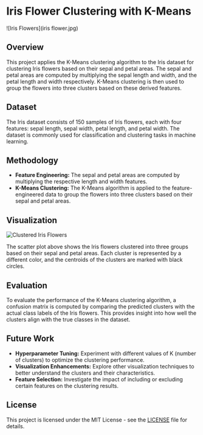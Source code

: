 # Iris Flower Clustering with K-Means

![Iris Flowers](iris flower.jpg)

## Overview

This project applies the K-Means clustering algorithm to the Iris dataset for clustering Iris flowers based on their sepal and petal areas. The sepal and petal areas are computed by multiplying the sepal length and width, and the petal length and width respectively. K-Means clustering is then used to group the flowers into three clusters based on these derived features.

## Dataset

The Iris dataset consists of 150 samples of Iris flowers, each with four features: sepal length, sepal width, petal length, and petal width. The dataset is commonly used for classification and clustering tasks in machine learning.

## Methodology

- **Feature Engineering:** The sepal and petal areas are computed by multiplying the respective length and width features.
- **K-Means Clustering:** The K-Means algorithm is applied to the feature-engineered data to group the flowers into three clusters based on their sepal and petal areas.

## Visualization

![Clustered Iris Flowers](clustered_iris_flowers.jpg)

The scatter plot above shows the Iris flowers clustered into three groups based on their sepal and petal areas. Each cluster is represented by a different color, and the centroids of the clusters are marked with black circles.

## Evaluation

To evaluate the performance of the K-Means clustering algorithm, a confusion matrix is computed by comparing the predicted clusters with the actual class labels of the Iris flowers. This provides insight into how well the clusters align with the true classes in the dataset.

## Future Work

- **Hyperparameter Tuning:** Experiment with different values of K (number of clusters) to optimize the clustering performance.
- **Visualization Enhancements:** Explore other visualization techniques to better understand the clusters and their characteristics.
- **Feature Selection:** Investigate the impact of including or excluding certain features on the clustering results.


## License

This project is licensed under the MIT License - see the [LICENSE](LICENSE) file for details.

